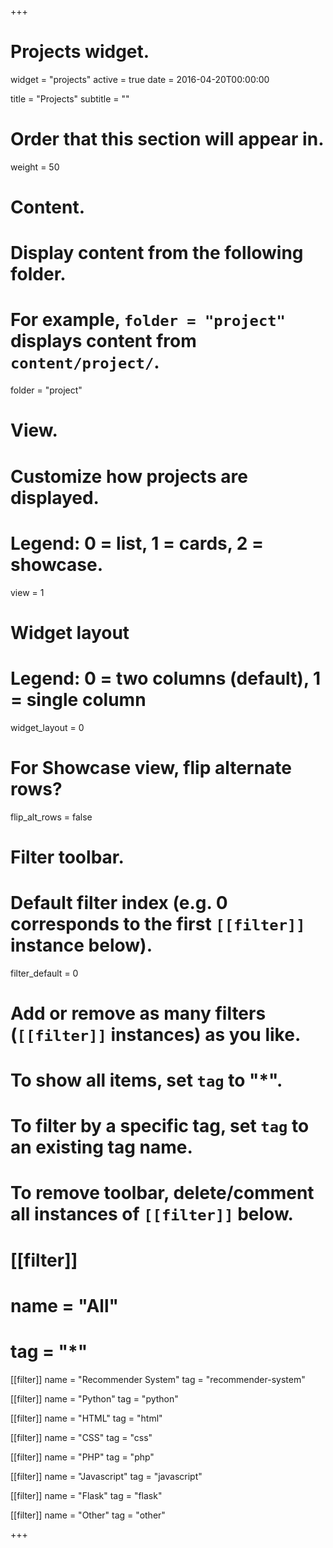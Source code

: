 +++
# Projects widget.
widget = "projects"
active = true
date = 2016-04-20T00:00:00

title = "Projects"
subtitle = ""

# Order that this section will appear in.
weight = 50

# Content.
# Display content from the following folder.
# For example, `folder = "project"` displays content from `content/project/`.
folder = "project"

# View.
# Customize how projects are displayed.
# Legend: 0 = list, 1 = cards, 2 = showcase.
view = 1

# Widget layout
# Legend: 0 = two columns (default), 1 = single column
widget_layout = 0

# For Showcase view, flip alternate rows?
flip_alt_rows = false

# Filter toolbar.

# Default filter index (e.g. 0 corresponds to the first `[[filter]]` instance below).
filter_default = 0

# Add or remove as many filters (`[[filter]]` instances) as you like.
# To show all items, set `tag` to "*".
# To filter by a specific tag, set `tag` to an existing tag name.
# To remove toolbar, delete/comment all instances of `[[filter]]` below.
# [[filter]]
#   name = "All"
#   tag = "*"

 [[filter]]
   name = "Recommender System"
   tag = "recommender-system"

  [[filter]]
   name = "Python"
   tag = "python"     

  [[filter]]
   name = "HTML"
   tag = "html" 

  [[filter]]
   name = "CSS"
   tag = "css" 

  [[filter]]
   name = "PHP"
   tag = "php" 

  [[filter]]
   name = "Javascript"
   tag = "javascript" 

  [[filter]]
   name = "Flask"
   tag = "flask"   

 [[filter]]
   name = "Other"
   tag = "other"

+++
